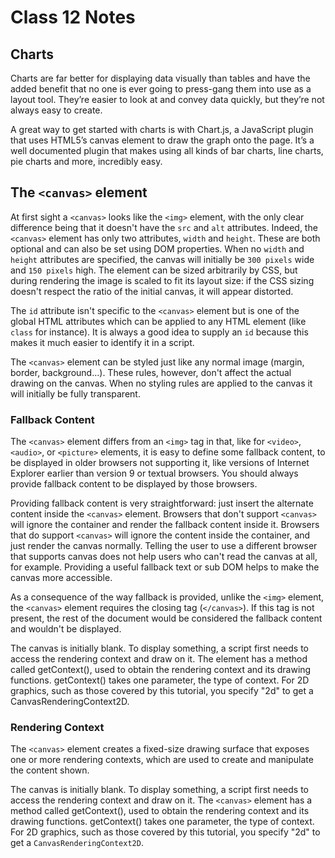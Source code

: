 # Class 12 Notes

## Charts

Charts are far better for displaying data visually than tables and have the added benefit that no one is ever going to press-gang them into use as a layout tool. They’re easier to look at and convey data quickly, but they’re not always easy to create.

A great way to get started with charts is with Chart.js, a JavaScript plugin that uses HTML5’s canvas element to draw the graph onto the page. It’s a well documented plugin that makes using all kinds of bar charts, line charts, pie charts and more, incredibly easy.

## The `<canvas>` element

At first sight a `<canvas>` looks like the `<img>` element, with the only clear difference being that it doesn't have the `src` and `alt` attributes. Indeed, the `<canvas>` element has only two attributes, `width` and `height`. These are both optional and can also be set using DOM properties. When no `width` and `height` attributes are specified, the canvas will initially be `300 pixels` wide and `150 pixels` high. The element can be sized arbitrarily by CSS, but during rendering the image is scaled to fit its layout size: if the CSS sizing doesn't respect the ratio of the initial canvas, it will appear distorted.

The `id` attribute isn't specific to the `<canvas>` element but is one of the global HTML attributes which can be applied to any HTML element (like `class` for instance). It is always a good idea to supply an `id` because this makes it much easier to identify it in a script.

The `<canvas>` element can be styled just like any normal image (margin, border, background…). These rules, however, don't affect the actual drawing on the canvas.  When no styling rules are applied to the canvas it will initially be fully transparent.

### Fallback Content

The `<canvas>` element differs from an `<img>` tag in that, like for `<video>`, `<audio>`, or `<picture>` elements, it is easy to define some fallback content, to be displayed in older browsers not supporting it, like versions of Internet Explorer earlier than version 9 or textual browsers. You should always provide fallback content to be displayed by those browsers.

Providing fallback content is very straightforward: just insert the alternate content inside the `<canvas>` element. Browsers that don't support `<canvas>` will ignore the container and render the fallback content inside it. Browsers that do support `<canvas>` will ignore the content inside the container, and just render the canvas normally. Telling the user to use a different browser that supports canvas does not help users who can't read the canvas at all, for example. Providing a useful fallback text or sub DOM helps to make the canvas more accessible.

As a consequence of the way fallback is provided, unlike the `<img>` element, the `<canvas>` element requires the closing tag (`</canvas>`). If this tag is not present, the rest of the document would be considered the fallback content and wouldn't be displayed.

The canvas is initially blank. To display something, a script first needs to access the rendering context and draw on it. The <canvas> element has a method called getContext(), used to obtain the rendering context and its drawing functions. getContext() takes one parameter, the type of context. For 2D graphics, such as those covered by this tutorial, you specify "2d" to get a CanvasRenderingContext2D.



### Rendering Context

The `<canvas>` element creates a fixed-size drawing surface that exposes one or more rendering contexts, which are used to create and manipulate the content shown.

The canvas is initially blank. To display something, a script first needs to access the rendering context and draw on it. The `<canvas>` element has a method called getContext(), used to obtain the rendering context and its drawing functions. getContext() takes one parameter, the type of context. For 2D graphics, such as those covered by this tutorial, you specify "2d" to get a `CanvasRenderingContext2D`.






